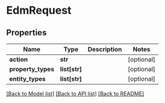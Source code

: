# EdmRequest

## Properties
Name | Type | Description | Notes
------------ | ------------- | ------------- | -------------
**action** | **str** |  | [optional] 
**property_types** | **list[str]** |  | [optional] 
**entity_types** | **list[str]** |  | [optional] 

[[Back to Model list]](../README.md#documentation-for-models) [[Back to API list]](../README.md#documentation-for-api-endpoints) [[Back to README]](../README.md)


